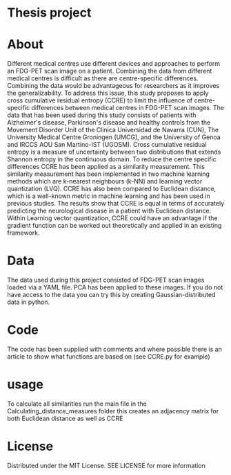 # Thesis project

# About
Different medical centres use different devices and approaches to perform an FDG-PET scan image on
a patient. Combining the data from different medical centres is difficult as there are centre-specific
differences. Combining the data would be advantageous for researchers as it improves the
generalizability. To address this issue, this study proposes to apply cross cumulative residual entropy
(CCRE) to limit the influence of centre-specific differences between medical centres in FDG-PET scan
images. The data that has been used during this study consists of patients with Alzheimer's disease,
Parkinson's disease and healthy controls from the Movement Disorder Unit of the Clinica Universidad
de Navarra (CUN), The University Medical Centre Groningen (UMCG), and the University of Genoa
and IRCCS AOU San Martino-IST (UGOSM). Cross cumulative residual entropy is a measure of
uncertainty between two distributions that extends Shannon entropy in the continuous domain. To
reduce the centre specific differences CCRE has been applied as a similarity measurement. This
similarity measurement has been implemented in two machine learning methods which are k-nearest
neighbours (k-NN) and learning vector quantization (LVQ). CCRE has also been compared to Euclidean
distance, which is a well-known metric in machine learning and has been used in previous studies.
The results show that CCRE is equal in terms of accurately predicting the neurological disease in a
patient with Euclidean distance. Within Learning vector quantization, CCRE could have an advantage
if the gradient function can be worked out theoretically and applied in an existing framework.


# Data
The data used during this project consisted of FDG-PET scan images loaded via a YAML file.
PCA has been applied to these images.
If you do not have access to the data you can try this by creating Gaussian-distributed data in python.

# Code

The code has been supplied with comments and where possible there is an article to show what functions are based on (see CCRE.py for example)

# usage
To calculate all similarities run the main file in the Calculating_distance_measures folder this creates an adjacency matrix for both Euclidean distance as well as CCRE

# License
Distributed under the MIT License. SEE LICENSE for more information
